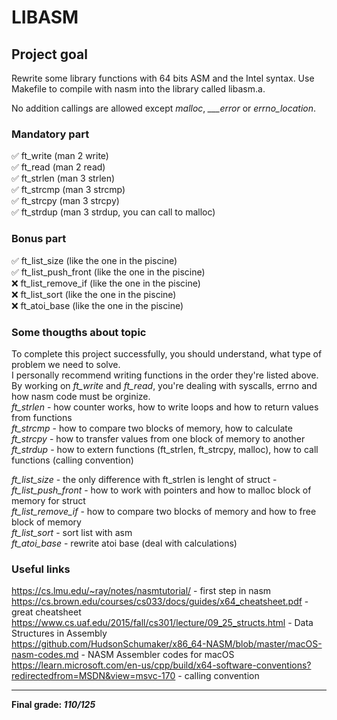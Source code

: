 # LIBASM #

## Project goal ##

Rewrite some library functions with 64 bits ASM and the Intel syntax. Use Makefile to compile with nasm into the library called libasm.a.

No addition callings are allowed except *malloc*, *___error* or *errno_location*.

### Mandatory part ###
✅ ft_write (man 2 write)<br>
✅ ft_read (man 2 read)<br>
✅ ft_strlen (man 3 strlen)<br>
✅ ft_strcmp (man 3 strcmp)<br>
✅ ft_strcpy (man 3 strcpy)<br>
✅ ft_strdup (man 3 strdup, you can call to malloc)<br>

### Bonus part ###
✅ ft_list_size (like the one in the piscine)<br>
✅ ft_list_push_front (like the one in the piscine)<br>
❌ ft_list_remove_if (like the one in the piscine)<br>
❌ ft_list_sort (like the one in the piscine)<br>
❌ ft_atoi_base (like the one in the piscine)<br>

### Some thougths about topic ###

To complete this project successfully, you should understand, what type of problem we need to solve.<br>
I personally recommend writing functions in the order they're listed above.<br>
By working on *ft_write* and *ft_read*, you're dealing with syscalls, errno and how nasm code must be orginize.<br>
*ft_strlen* - how counter works, how to write loops and how to return values from functions <br>
*ft_strcmp* - how to compare two blocks of memory, how to calculate <br>
*ft_strcpy* - how to transfer values from one block of memory to another<br>
*ft_strdup* - how to extern functions (ft_strlen, ft_strcpy, malloc), how to call functions (calling convention) <br>

*ft_list_size* - the only difference with ft_strlen is lenght of struct - <br>
*ft_list_push_front* - how to work with pointers and how to malloc block of memory for struct<br>
*ft_list_remove_if*  - how to compare two blocks of memory and how to free block of memory <br>
*ft_list_sort* - sort list with asm<br>
*ft_atoi_base* - rewrite atoi base (deal with calculations)<br>

### Useful links ###

https://cs.lmu.edu/~ray/notes/nasmtutorial/ - first step in nasm<br>
https://cs.brown.edu/courses/cs033/docs/guides/x64_cheatsheet.pdf - great cheatsheet<br>
https://www.cs.uaf.edu/2015/fall/cs301/lecture/09_25_structs.html - Data Structures in Assembly<br>
https://github.com/HudsonSchumaker/x86_64-NASM/blob/master/macOS-nasm-codes.md - NASM Assembler codes for macOS <br>
https://learn.microsoft.com/en-us/cpp/build/x64-software-conventions?redirectedfrom=MSDN&view=msvc-170 - calling convention<br>

***

__Final grade: *110/125*__